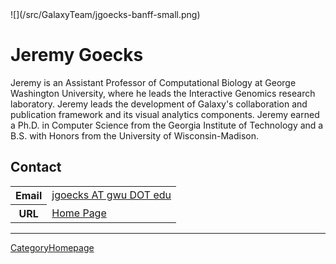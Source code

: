 <div class='right'>![](/src/GalaxyTeam/jgoecks-banff-small.png)</div>

# Jeremy Goecks

Jeremy is an Assistant Professor of Computational Biology at George Washington University, where he leads the Interactive Genomics research laboratory. Jeremy leads the development of Galaxy's collaboration and publication framework and its visual analytics components. Jeremy earned a Ph.D. in Computer Science from the Georgia Institute of Technology and a B.S. with Honors from the University of Wisconsin-Madison.

## Contact

<table>
  <tr>
    <th> Email </th>
    <td> <a href="mailto:jgoecks AT gwu DOT edu">jgoecks AT gwu DOT edu</a> </td>
  </tr>
  <tr>
    <th> URL </th>
    <td> <a href='http://jeremygoecks.com'>Home Page</a> </td>
  </tr>
</table>


----
[CategoryHomepage](/src/CategoryHomepage/index.md)

